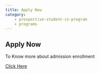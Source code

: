 ```yaml
---
title: Apply Now
category: 
    - prospective-student-cs-program
    - programs
---
```


<div _ngcontent-hgi-c95="" class="accordion-item">
    <h2 _ngcontent-hgi-c95="" id="flush-headingSix" class="accordion-header"> Apply Now </h2>
    <div _ngcontent-hgi-c95="" id="flush-collapseSix" aria-labelledby="flush-headingSix"
        data-mdb-parent="#accordionFlushExample" class="accordion-collapse collapse show" style="">
        <div _ngcontent-hgi-c95="" class="accordion-body">
            <p _ngcontent-hgi-c95="">To Know more about admission enrollment </p><a _ngcontent-hgi-c95=""
                href="https://app.semoadmissions.org/?_sp=6097506c-8235-419e-bb60-b4d74ff237fa.1648826493990"
                target="blank">Click Here</a>
        </div>
    </div>
</div>